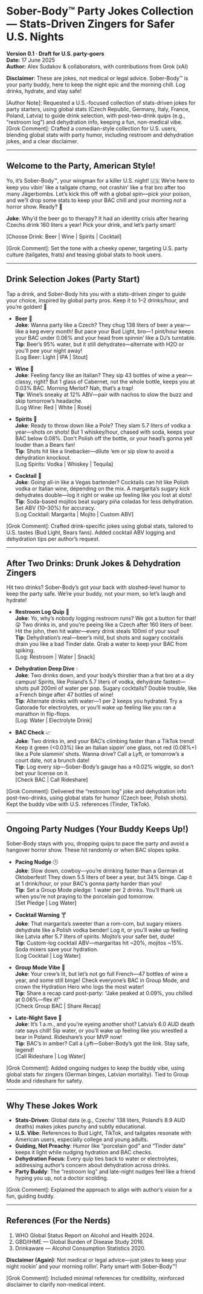 # Sober-Body™ Party Jokes Collection — Stats-Driven Zingers for Safer U.S. Nights

**Version 0.1 · Draft for U.S. party-goers**  
**Date:** 17 June 2025  
**Author:** Alex Sudakov & collaborators, with contributions from Grok (xAI)  

**Disclaimer**: These are jokes, not medical or legal advice. Sober-Body™ is your party buddy, here to keep the night epic and the morning chill. Log drinks, hydrate, and stay safe!

[Author Note]: Requested a U.S.-focused collection of stats-driven jokes for party starters, using global stats (Czech Republic, Germany, Italy, France, Poland, Latvia) to guide drink selection, with post-two-drink quips (e.g., “restroom log”) and dehydration info, keeping a fun, non-medical vibe.  
[Grok Comment]: Crafted a comedian-style collection for U.S. users, blending global stats with party humor, including restroom and dehydration jokes, and a clear disclaimer.

---

## Welcome to the Party, American Style!

Yo, it’s Sober-Body™, your wingman for a killer U.S. night! 🇺🇸 We’re here to keep you vibin’ like a tailgate champ, not crashin’ like a frat bro after too many Jägerbombs. Let’s kick this off with a global spin—pick your poison, and we’ll drop some stats to keep your BAC chill and your morning *not* a horror show. Ready? 🍻

**Joke**: Why’d the beer go to therapy? It had an identity crisis after hearing Czechs drink 160 liters a year! Pick your drink, and let’s party smart!

[Choose Drink: Beer | Wine | Spirits | Cocktail]

[Grok Comment]: Set the tone with a cheeky opener, targeting U.S. party culture (tailgates, frats) and teasing global stats to hook users.

---

## Drink Selection Jokes (Party Start)

Tap a drink, and Sober-Body hits you with a stats-driven zinger to guide your choice, inspired by global party pros. Keep it to 1–2 drinks/hour, and you’re golden! 🌟

- **Beer** 🍺  
  **Joke**: Wanna party like a Czech? They chug 138 liters of beer a year—like a keg every month! But pace your Bud Light, bro—1 pint/hour keeps your BAC under 0.06% and your head from spinnin’ like a DJ’s turntable.  
  **Tip**: Beer’s 95% water, but it still dehydrates—alternate with H2O or you’ll pee your night away!  
  [Log Beer: Light | IPA | Stout]

- **Wine** 🍷  
  **Joke**: Feeling fancy like an Italian? They sip 43 bottles of wine a year—classy, right? But 1 glass of Cabernet, not the whole bottle, keeps you at 0.03% BAC. Morning Merlot? Nah, that’s a trap!  
  **Tip**: Wine’s sneaky at 12% ABV—pair with nachos to slow the buzz and skip tomorrow’s headache.  
  [Log Wine: Red | White | Rosé]

- **Spirits** 🥃  
  **Joke**: Ready to throw down like a Pole? They slam 5.7 liters of vodka a year—shots on shots! But 1 whiskey/hour, chased with soda, keeps your BAC below 0.08%. Don’t Polish off the bottle, or your head’s gonna yell louder than a Bears fan!  
  **Tip**: Shots hit like a linebacker—dilute ‘em or sip slow to avoid a dehydration knockout.  
  [Log Spirits: Vodka | Whiskey | Tequila]

- **Cocktail** 🍹  
  **Joke**: Going all-in like a Vegas bartender? Cocktails can hit like Polish vodka or Italian wine, depending on the mix. A margarita’s sugary kick dehydrates double—log it right or wake up feeling like you lost at slots!  
  **Tip**: Soda-based mojitos beat sugary piña coladas for less dehydration. Set ABV (10–30%) for accuracy.  
  [Log Cocktail: Margarita | Mojito | Custom ABV]

[Grok Comment]: Crafted drink-specific jokes using global stats, tailored to U.S. tastes (Bud Light, Bears fans). Added cocktail ABV logging and dehydration tips per author’s request.

---

## After Two Drinks: Drunk Jokes & Dehydration Zingers

Hit two drinks? Sober-Body’s got your back with sloshed-level humor to keep the party safe. We’re your buddy, not your mom, so let’s laugh and hydrate!

- **Restroom Log Quip** 🚽  
  **Joke**: Yo, why’s nobody logging restroom runs? We got a button for that! 😜 Two drinks in, and you’re peeing like a Czech after 160 liters of beer. Hit the john, then hit water—every drink steals 100ml of your soul!  
  **Tip**: Dehydration’s real—beer’s mild, but shots and sugary cocktails drain you like a bad Tinder date. Grab a water to keep your BAC from spiking.  
  [Log: Restroom | Water | Snack]

- **Dehydration Deep Dive** 💧  
  **Joke**: Two drinks down, and your body’s thirstier than a frat bro at a dry campus! Spirits, like Poland’s 5.7 liters of vodka, dehydrate fastest—shots pull 200ml of water per pop. Sugary cocktails? Double trouble, like a French binge after 47 bottles of wine!  
  **Tip**: Alternate drinks with water—1 per 2 keeps you hydrated. Try a Gatorade for electrolytes, or you’ll wake up feeling like you ran a marathon in flip-flops.  
  [Log: Water | Electrolyte Drink]

- **BAC Check** 📈  
  **Joke**: Two drinks in, and your BAC’s climbing faster than a TikTok trend! Keep it green (<0.03%) like an Italian sippin’ one glass, not red (0.08%+) like a Pole slammin’ shots. Wanna drive? Call a Lyft, or tomorrow’s a court date, not a brunch date!  
  **Tip**: Log every sip—Sober-Body’s gauge has a ±0.02% wiggle, so don’t bet your license on it.  
  [Check BAC | Call Rideshare]

[Grok Comment]: Delivered the “restroom log” joke and dehydration info post-two-drinks, using global stats for humor (Czech beer, Polish shots). Kept the buddy vibe with U.S. references (Tinder, TikTok).

---

## Ongoing Party Nudges (Your Buddy Keeps Up!)

Sober-Body stays with you, dropping quips to pace the party and avoid a hangover horror show. These hit randomly or when BAC slopes spike.

- **Pacing Nudge** 🕒  
  **Joke**: Slow down, cowboy—you’re drinking faster than a German at Oktoberfest! They down 5.5 liters of beer a year, but 34% binge. Cap it at 1 drink/hour, or your BAC’s gonna party harder than you!  
  **Tip**: Set a Group Mode pledge: 1 water per 2 drinks. You’ll thank us when you’re not praying to the porcelain god tomorrow.  
  [Set Pledge | Log Water]

- **Cocktail Warning** 🍸  
  **Joke**: That margarita’s sweeter than a rom-com, but sugary mixers dehydrate like a Polish vodka bender! Log it, or you’ll wake up feeling like Latvia after 5.7 liters of spirits. Mojito’s your safer bet, dude!  
  **Tip**: Custom-log cocktail ABV—margaritas hit ~20%, mojitos ~15%. Soda mixers save your hydration.  
  [Log Cocktail | Log Water]

- **Group Mode Vibe** 👯  
  **Joke**: Your crew’s lit, but let’s not go full French—47 bottles of wine a year, and some still binge! Check everyone’s BAC in Group Mode, and crown the Hydration Hero who logs the most water!  
  **Tip**: Share a recap card post-party: “Jake peaked at 0.09%, you chilled at 0.06%—flex it!”  
  [Check Group BAC | Share Recap]

- **Late-Night Save** 🌙  
  **Joke**: It’s 1 a.m., and you’re eyeing another shot? Latvia’s 6.0 AUD death rate says chill! Sip water, or you’ll wake up feeling like you wrestled a bear in Poland. Rideshare’s your MVP now!  
  **Tip**: BAC’s in amber? Call a Lyft—Sober-Body’s got the link. Stay safe, legend!  
  [Call Rideshare | Log Water]

[Grok Comment]: Added ongoing nudges to keep the buddy vibe, using global stats for zingers (German binges, Latvian mortality). Tied to Group Mode and rideshare for safety.

---

## Why These Jokes Work

- **Stats-Driven**: Global data (e.g., Czechs’ 138 liters, Poland’s 8.9 AUD deaths) makes jokes punchy and subtly educational.
- **U.S. Vibe**: References to Bud Light, TikTok, and tailgates resonate with American users, especially college and young adults.
- **Guiding, Not Preachy**: Humor like “porcelain god” and “Tinder date” keeps it light while nudging hydration and BAC checks.
- **Dehydration Focus**: Every quip ties back to water or electrolytes, addressing author’s concern about dehydration across drinks.
- **Party Buddy**: The “restroom log” and late-night nudges feel like a friend hyping you up, not a doctor scolding.

[Grok Comment]: Explained the approach to align with author’s vision for a fun, guiding buddy.

---

## References (For the Nerds)

1. WHO Global Status Report on Alcohol and Health 2024.
2. GBD/IHME — Global Burden of Disease Study 2016.
3. Drinkaware — Alcohol Consumption Statistics 2020.

**Disclaimer (Again)**: Not medical or legal advice—just jokes to keep your night rockin’ and your morning rollin’. Party smart with Sober-Body™!

[Grok Comment]: Included minimal references for credibility, reinforced disclaimer to clarify non-medical intent.